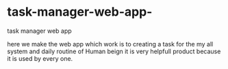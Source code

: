 # task-manager-web-app-
task manager web app

here we make the web app which work is to creating a task for the my all system and daily routine of Human beign it is very helpfull product because it is used by every one. 
